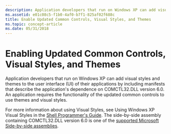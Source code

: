 ```yaml
---
description: Application developers that run on Windows XP can add visual styles and themes to the user interface (UI) of their applications by including manifests that describe the applications dependence on COMCTL32.DLL version 6.0.
ms.assetid: e01c08c5-f1b0-4af0-b7f1-825af02f688c
title: Enable Updated Common Controls, Visual Styles, and Themes
ms.topic: concept-article
ms.date: 05/31/2018
---
```


# Enabling Updated Common Controls, Visual Styles, and Themes

Application developers that run on Windows XP can add visual styles and themes to the user interface (UI) of their applications by including manifests that describe the application's dependence on COMCTL32.DLL version 6.0. An application requires the functionality of the updated common controls to use themes and visual styles.

For more information about using Visual Styles, see Using Windows XP Visual Styles in the [Shell Programmer's Guide](/previous-versions/windows/desktop/legacy/bb776778(v=vs.85)). The side-by-side assembly containing COMCTL32.DLL version 6.0 is one of the [supported Microsoft Side-by-side assemblies](supported-microsoft-side-by-side-assemblies.md).

 

 
